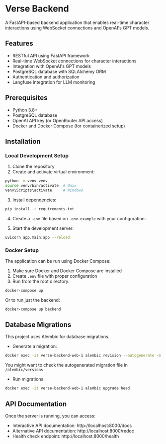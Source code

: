 # Verse Backend

A FastAPI-based backend application that enables real-time character interactions using WebSocket connections and OpenAI's GPT models.

## Features

- RESTful API using FastAPI framework
- Real-time WebSocket connections for character interactions
- Integration with OpenAI's GPT models
- PostgreSQL database with SQLAlchemy ORM
- Authentication and authorization
- Langfuse integration for LLM monitoring

## Prerequisites

- Python 3.8+
- PostgreSQL database
- OpenAI API key (or OpenRouter API access)
- Docker and Docker Compose (for containerized setup)

## Installation

### Local Development Setup

1. Clone the repository
2. Create and activate virtual environment:

```bash
python -m venv venv
source venv/bin/activate  # Unix
venv\Scripts\activate     # Windows
```

3. Install dependencies:

```bash
pip install -r requirements.txt
```

4. Create a `.env` file based on `.env.example` with your configuration:

5. Start the development server:

```bash
uvicorn app.main:app --reload
```

### Docker Setup

The application can be run using Docker Compose:

1. Make sure Docker and Docker Compose are installed
2. Create `.env` file with proper configuration
3. Run from the root directory:

```bash
docker-compose up
```

Or to run just the backend:

```bash
docker-compose up backend
```

## Database Migrations

This project uses Alembic for database migrations.

- Generate a migration:
```bash
docker exec -it verse-backend-web-1 alembic revision --autogenerate -m "message"
```
You might want to check the autogenerated migration file in `/alembic/versions`

- Run migrations:
```bash
docker exec -it verse-backend-web-1 alembic upgrade head
```

## API Documentation

Once the server is running, you can access:
- Interactive API documentation: http://localhost:8000/docs
- Alternative API documentation: http://localhost:8000/redoc
- Health check endpoint: http://localhost:8000/health


